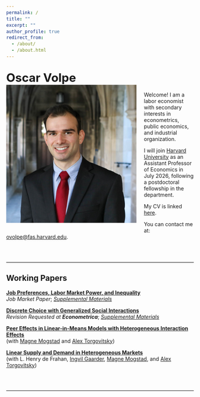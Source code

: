 ```yaml
---
permalink: /
title: ""
excerpt: ""
author_profile: true
redirect_from: 
  - /about/
  - /about.html
---
```


## <span style="font-size: 1.5em;">Oscar Volpe</span><img class="img-responsive" style="float: left; margin: 0px 20px 20px 0px;" src="/files/headshot.jpg" width="350">

Welcome! I am a labor economist with secondary interests in econometrics, public economics, and industrial organization.

I will join <a href="https://www.economics.harvard.edu">Harvard University</a> as an Assistant Professor of Economics in July 2026, following a postdoctoral fellowship in the department.

My CV is linked <a href="/files/cv.pdf">here</a>.

You can contact me at: <a href="mailto:ovolpe@fas.harvard.edu">ovolpe@fas.harvard.edu</a>.

<br style="clear: both;">

<hr style="margin: 2em 0; border: none; border-top: 1px solid #ccc;">

## Working Papers

[**Job Preferences, Labor Market Power, and Inequality**](/files/jmp.pdf) <br>
_Job Market Paper_; [*Supplemental Materials*](/files/jmp_supplement.pdf)<br>


[**Discrete Choice with Generalized Social Interactions**](/files/dcwgsi_paper.pdf) <br>
_Revision Requested at **Econometrica**_; [*Supplemental Materials*](/files/dcwgsi_supplement.pdf)<br>


[**Peer Effects in Linear-in-Means Models with Heterogeneous Interaction Effects**](/files/mto2024.pdf) <br>
(with [Magne Mogstad](https://sites.google.com/site/magnemogstad) and [Alex Torgovitsky](https://a-torgovitsky.github.io))


[**Linear Supply and Demand in Heterogeneous Markets**](/files/lsdhm_paper.pdf) <br>
(with L. Henry de Frahan, [Ingvil Gaarder](https://sites.google.com/site/ingvilgaarder), [Magne Mogstad](https://sites.google.com/site/magnemogstad), and [Alex Torgovitsky](https://a-torgovitsky.github.io))

<br style="clear: both;">
<hr style="margin: 2em 0; border: none; border-top: 1px solid #ccc;">
